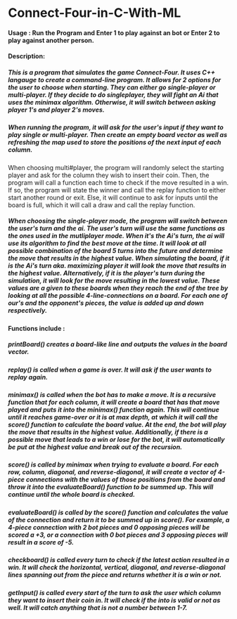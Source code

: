 # Connect-Four-in-C-With-ML

#### Usage : Run the Program and Enter 1 to play against an bot or Enter 2 to play against another person.

#### Description: 
##### This is a program that simulates the game Connect-Four. It uses C++ langauge to create a command-line program. It allows for 2 options for the user to choose when starting. They can either go single-player or multi-player. If they decide to do singleplayer, they will fight an Ai that uses the minimax algorithm. Otherwise, it will switch between asking player 1's and player 2's moves.


##### When running the program, it will ask for the user's input if they want to play single or multi-player. Then create an empty board vector as well as refreshing the map used to store the positions of the next input of each column.
When choosing multi#player, the program will randomly select the starting player and ask for the column they wish to insert their coin. Then, the program will call a function each time to check if the move resulted in a win. If so, the program will state the winner and call the replay function to either start another round or exit. Else, it will continue to ask for inputs until the board is full, which it will call a draw and call the replay function.

##### When choosing the single-player mode, the program will switch between the user's turn and the ai. The user's turn will use the same functions as the ones used in the mutliplayer mode. When it's the Ai's turn, the ai will use its algorithm to find the best move at the time. It will look at all possible combination of the board 5 turns into the future and determine the move that results in the highest value. When simulating the board, if it is the Ai's turn aka. maximizing player it will look the move that results in the highest value. Alternatively, if it is the player's turn during the simulation, it will look for the move resulting in the lowest value. These values are a given to these boards when they reach the end of the tree by looking at all the possible 4-line-connections on a board. For each one of our's and the opponent's pieces, the value is added up and down respectively.

#### Functions include :

##### printBoard() creates a board-like line and outputs the values in the board vector.
##### replay() is called when a game is over. It will ask if the user wants to replay again.
##### minimax() is called when the bot has to make a move. It is a recursive function that for each column, it will create a board that has that move played and puts it into the minimax() function again. This will continue until it reaches game-over or it is at max depth, at which it will call the score() function to calculate the board value. At the end, the bot will play the move that results in the highest value. Additionally, if there is a possible move that leads to a win or lose for the bot, it will automatically be put at the highest value and break out of the recursion.
##### score() is called by minimax when trying to evaluate a board. For each row, column, diagonal, and reverse-diagonal, it will create a vector of 4-piece connections with the values of those positions from the board and throw it into the evaluateBoard() function to be summed up. This will continue until the whole board is checked.
##### evaluateBoard() is called by the score() function and calculates the value of the connection and return it to be summed up in score(). For example, a 4-piece connection with 2 bot pieces and 0 opposing pieces will be scored a +3, or a connection with 0 bot pieces and 3 opposing pieces will result in a score of -5.
##### checkboard() is called every turn to check if the latest action resulted in a win. It will check the horizontal, vertical, diagonal, and reverse-diagonal lines spanning out from the piece and returns whether it is a win or not.
##### getInput() is called every start of the turn to ask the user which column they want to insert their coin in. It will check if the into is valid or not as well. It will catch anything that is not a number between 1-7.
